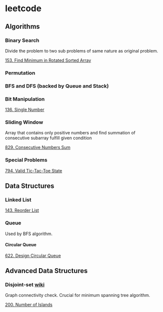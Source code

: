 # leetcode

## Algorithms

### Binary Search

Divide the problem to two sub problems of same nature as original problem.

[153. Find Minimum in Rotated Sorted Array](https://leetcode.com/problems/find-minimum-in-rotated-sorted-array/)

### Permutation

### BFS and DFS (backed by Queue and Stack)

### Bit Manipulation

[136. Single Number](https://leetcode.com/problems/single-number/description/)

### Sliding Window

Array that contains only positive numbers and find summation of consecutive subarray fulfill given condition

[829. Consecutive Numbers Sum](https://leetcode.com/problems/consecutive-numbers-sum/description/)

### Special Problems

[794. Valid Tic-Tac-Toe State](https://leetcode.com/problems/valid-tic-tac-toe-state/description/)

## Data Structures

### Linked List
[143. Reorder List](https://leetcode.com/problems/reorder-list/description/)

### Queue

Used by BFS algorithm.

#### Circular Queue

[622. Design Circular Queue](https://leetcode.com/problems/design-circular-queue/)

## Advanced Data Structures

### Disjoint-set [wiki](https://en.wikipedia.org/wiki/Disjoint-set_data_structure)

Graph connectivity check. Crucial for minimum spanning tree algorithm.

[200. Number of Islands](https://leetcode.com/problems/number-of-islands/)
